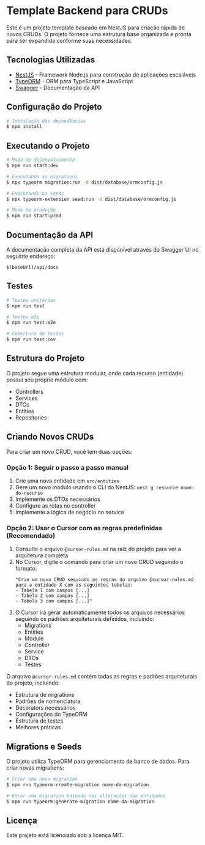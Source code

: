 # Template Backend para CRUDs

Este é um projeto template baseado em NestJS para criação rápida de novos CRUDs. O projeto fornece uma estrutura base organizada e pronta para ser expandida conforme suas necessidades.

## Tecnologias Utilizadas

- [NestJS](https://nestjs.com/) - Framework Node.js para construção de aplicações escaláveis
- [TypeORM](https://typeorm.io/) - ORM para TypeScript e JavaScript
- [Swagger](https://swagger.io/) - Documentação da API

## Configuração do Projeto

```bash
# Instalação das dependências
$ npm install
```

## Executando o Projeto

```bash
# Modo de desenvolvimento
$ npm run start:dev

# Executando as migrations
$ npx typeorm migration:run -d dist/database/ormconfig.js

# Executando os seeds
$ npx typeorm-extension seed:run -d dist/database/ormconfig.js

# Modo de produção
$ npm run start:prod
```

## Documentação da API

A documentação completa da API está disponível através do Swagger UI no seguinte endereço:

```
$(baseUrl)/api/docs
```

## Testes

```bash
# Testes unitários
$ npm run test

# Testes e2e
$ npm run test:e2e

# Cobertura de testes
$ npm run test:cov
```

## Estrutura do Projeto

O projeto segue uma estrutura modular, onde cada recurso (entidade) possui seu próprio módulo com:

- Controllers
- Services
- DTOs
- Entities
- Repositories

## Criando Novos CRUDs

Para criar um novo CRUD, você tem duas opções:

### Opção 1: Seguir o passo a passo manual

1. Crie uma nova entidade em `src/entities`
2. Gere um novo módulo usando o CLI do NestJS: `nest g resource nome-do-recurso`
3. Implemente os DTOs necessários
4. Configure as rotas no controller
5. Implemente a lógica de negócio no service

### Opção 2: Usar o Cursor com as regras predefinidas (Recomendado)

1. Consulte o arquivo `@cursor-rules.md` na raiz do projeto para ver a arquitetura completa
2. No Cursor, digite o comando para criar um novo CRUD seguindo o formato:
   ```
   "Crie um novo CRUD seguindo as regras do arquivo @cursor-rules.md para a entidade X com as seguintes tabelas:
   - Tabela 1 com campos [...]
   - Tabela 2 com campos [...]
   - Tabela 3 com campos [...]"
   ```
3. O Cursor irá gerar automaticamente todos os arquivos necessários seguindo os padrões arquiteturais definidos, incluindo:
   - Migrations
   - Entities
   - Module
   - Controller
   - Service
   - DTOs
   - Testes

O arquivo `@cursor-rules.md` contém todas as regras e padrões arquiteturais do projeto, incluindo:
- Estrutura de migrations
- Padrões de nomenclatura
- Decorators necessários
- Configurações do TypeORM
- Estrutura de testes
- Melhores práticas

## Migrations e Seeds

O projeto utiliza TypeORM para gerenciamento de banco de dados. Para criar novas migrations:

```bash
# Criar uma nova migration
$ npm run typeorm:create-migration nome-da-migration

# Gerar uma migration baseada nas alterações das entidades
$ npm run typeorm:generate-migration nome-da-migration
```

## Licença

Este projeto está licenciado sob a licença MIT.
